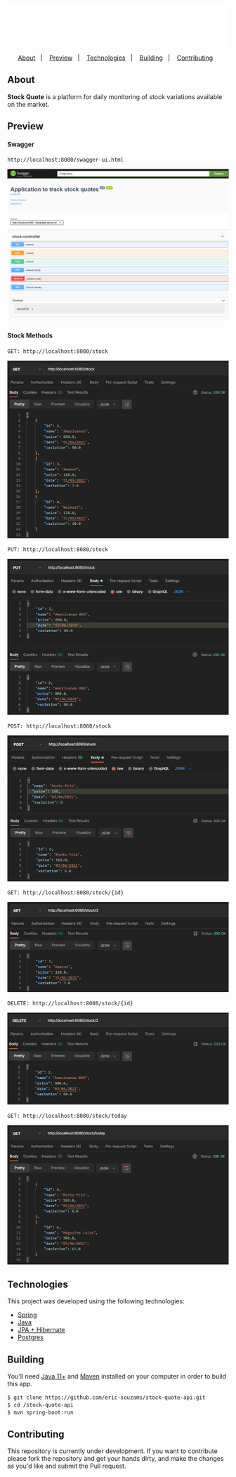 <p align="center">
  <img src="./public/logo.png" />
</p>

<p align="center">
  <a href="#about">About</a>&nbsp;&nbsp;&nbsp;|&nbsp;&nbsp;&nbsp;
  <a href="#preview">Preview</a>&nbsp;&nbsp;&nbsp;|&nbsp;&nbsp;&nbsp;
  <a href="#technologies">Technologies</a>&nbsp;&nbsp;&nbsp;|&nbsp;&nbsp;&nbsp;
  <a href="#building">Building</a>&nbsp;&nbsp;&nbsp;|&nbsp;&nbsp;&nbsp;
  <a href="#contributing">Contributing</a>&nbsp;&nbsp;&nbsp;
</p>

## About
<strong>Stock Quote</strong> is a platform for daily monitoring of stock variations available on the market.


## Preview

#### Swagger
```
http://localhost:8080/swagger-ui.html
```
<p align="center">
  <img src="./public/1.png" />
</p>

#### Stock Methods
```
GET: http://localhost:8080/stock
```
<p align="center">
  <img src="./public/2.png" />
</p>

```
PUT: http://localhost:8080/stock
```
<p align="center">
  <img src="./public/3.png" />
</p>

```
POST: http://localhost:8080/stock
```
<p align="center">
  <img src="./public/4.png" />
</p>

```
GET: http://localhost:8080/stock/{id}
```
<p align="center">
  <img src="./public/5.png" />
</p>

```
DELETE: http://localhost:8080/stock/{id}
```
<p align="center">
  <img src="./public/6.png" />
</p>

```
GET: http://localhost:8080/stock/today
```
<p align="center">
  <img src="./public/7.png" />
</p>


## Technologies
This project was developed using the following technologies:
- [Spring](https://spring.io/)
- [Java](https://www.oracle.com/br/java/technologies/javase-jdk11-downloads.html)
- [JPA + Hibernate](https://spring.io/projects/spring-data-jpa)
- [Postgres](https://www.postgresql.org/)


## Building
You'll need [Java 11+](https://www.oracle.com/br/java/technologies/javase-jdk11-downloads.html) and [Maven](https://maven.apache.org/download.cgi) installed on your computer in order to build this app.
```bash
$ git clone https://github.com/eric-souzams/stock-quote-api.git
$ cd /stock-quote-api
$ mvn spring-boot:run
```


## Contributing

This repository is currently under development. If you want to contribute please fork the repository and get your hands dirty, and make the changes as you'd like and submit the Pull request.